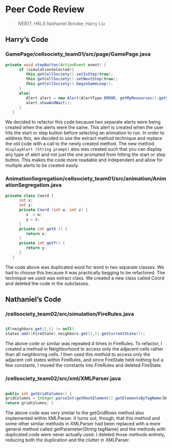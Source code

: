 # Peer Code Review
> NEB17; HKL6
Nathaniel Brooke; Harry Liu

## Harry’s Code

### GamePage/cellsociety_team01/src/page/GamePage.java

```java
private void stepButton(ActionEvent event) { 
      if (simulationSelected){ 
         this.getCellSociety().setIsStep(true); 
         this.getCellSociety().setNextStep(true); 
         this.getCellSociety().beginGameLoop(); 
      } 
      else{ 
         Alert alert = new Alert(AlertType.ERROR, getMyResources().getString("SelectCommand")); 
         alert.showAndWait(); 
      } 
   } 
```
We decided to refactor this code because two separate alerts were being created when the alerts were the same. This alert is created when the user hits the start or step button before selecting an animation to run. In order to address this, we decided to use the extract method technique and replace the old code with a call to the newly created method. The new method `displayAlert (String prompt)` also was created such that you can display any type of alert and not just the one prompted from hitting the start or step button. This makes the code more readable and independent and allow for multiple alerts to be created easily.


### AnimationSegregation/cellsociety_team01/src/animation/AnimationSegregation.java

```java
private class Coord { 
      int x; 
      int y;        
      private Coord (int w, int z) { 
         x  = w; 
         y = z; 
      }        
      private int getX () { 
         return x; 
      } 
      private int getY() { 
         return y; 
      } 
   } 
```
The code above was duplicated word for word in two separate classes. We had to choose this because it was practically begging to be refactored. The technique we used was extract class. We created a new class called Coord and deleted the code in the subclasses.



## Nathaniel’s Code

### /cellsociety_team02/src/simulation/FireRules.java

```java

if(neighbors.get(2,1) != null)
states.add((FireState) neighbors.get(2,1).getCurrentState());

```

The above code or similar was repeated 4 times in FireRules.  To refactor, I created a method in Neighborhood to access only the adjacent cells rather than all neighboring cells.  I then used this method to access only the adjacent cell states within FireRules, and since FireState held nothing but a few constants, I moved the constants into FireRules and deleted FireState.  


### /cellsociety_team02/src/xml/XMLParser.java

```java

public int getGridColumns() { 
gridColumns = Integer.parseInt(getRootElement().getElementsByTagName(DATA_FIELDS.get(1)).item(1).getTextContent()); 
return gridColumns; }

```

The above code was very similar to the getGridRows method also implemented within XMLParser.  It turns out, though, that this method and some other similar methods in XMLParser had been replaced with a more general method called getParameter(String tagName) and the methods with duplicated code were never actually used.  I deleted those methods entirely, reducing both the duplication and the clutter in XMLParser. 
